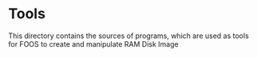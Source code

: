 # Tools

This directory contains the sources of programs, which are used as tools for
	FOOS to create and manipulate RAM Disk Image
